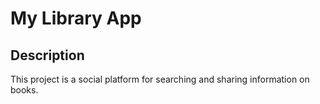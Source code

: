 # My Library App

## Description

This project is a social platform for searching and sharing information on books.
